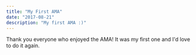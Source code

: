 ```yaml
---
title: "My First AMA"
date: "2017-08-21"
description: "My first AMA :)"
---
```


Thank you everyone who enjoyed the AMA! It was my first one and I'd love to do it again.
